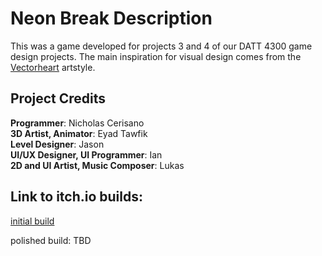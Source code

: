 # Neon Break Description
This was a game developed for projects 3 and 4 of our DATT 4300 game design projects. The main inspiration for visual design
comes from the [Vectorheart](https://cari.institute/aesthetics/vectorheart) artstyle. 

## Project Credits
<b>Programmer</b>: Nicholas Cerisano<br>
<b>3D Artist, Animator</b>: Eyad Tawfik<br>
<b>Level Designer</b>: Jason<br>
<b>UI/UX Designer, UI Programmer</b>: Ian<br>
<b>2D and UI Artist, Music Composer</b>: Lukas<br>

## Link to itch.io builds:

[initial build](https://avanic-insanity.itch.io/neon-break)

polished build: TBD
